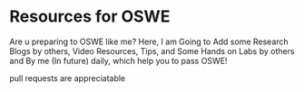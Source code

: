 # Resources for OSWE

Are u preparing to OSWE like me? Here, I am Going to Add some Research Blogs by others, Video Resources, Tips, and Some Hands on Labs by others and By me (In future) daily, which help you to pass OSWE!

pull requests are appreciatable

